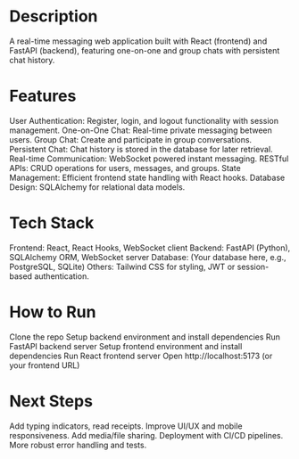 # Description
A real-time messaging web application built with React (frontend) and FastAPI (backend), featuring one-on-one and group chats with persistent chat history.

# Features
User Authentication: Register, login, and logout functionality with session management.
One-on-One Chat: Real-time private messaging between users.
Group Chat: Create and participate in group conversations.
Persistent Chat: Chat history is stored in the database for later retrieval.
Real-time Communication: WebSocket powered instant messaging.
RESTful APIs: CRUD operations for users, messages, and groups.
State Management: Efficient frontend state handling with React hooks.
Database Design: SQLAlchemy for relational data models.

# Tech Stack
Frontend: React, React Hooks, WebSocket client
Backend: FastAPI (Python), SQLAlchemy ORM, WebSocket server
Database: (Your database here, e.g., PostgreSQL, SQLite)
Others: Tailwind CSS for styling, JWT or session-based authentication.

# How to Run
Clone the repo
Setup backend environment and install dependencies
Run FastAPI backend server
Setup frontend environment and install dependencies
Run React frontend server
Open http://localhost:5173 (or your frontend URL)

# Next Steps
Add typing indicators, read receipts.
Improve UI/UX and mobile responsiveness.
Add media/file sharing.
Deployment with CI/CD pipelines.
More robust error handling and tests.
